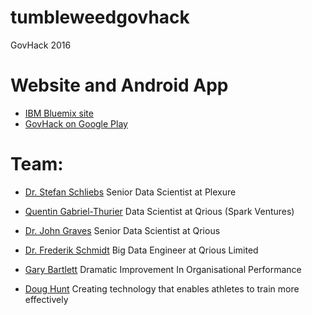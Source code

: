# tumbleweedgovhack
GovHack 2016

# Website and Android App
* [IBM Bluemix site](http://bit.ly/gh16play)
* [GovHack on Google Play](https://play.google.com/store/search?q=govhack)

# Team:
* [Dr. Stefan Schliebs](https://nz.linkedin.com/in/sschliebs)
Senior Data Scientist at Plexure

* [Quentin Gabriel-Thurier](https://nz.linkedin.com/in/quentin-gabriel-thurier-36586021/en)
Data Scientist at Qrious (Spark Ventures)

* [Dr. John Graves](https://nz.linkedin.com/in/johndgraves)
Senior Data Scientist at Qrious

* [Dr. Frederik Schmidt](https://nz.linkedin.com/in/frederik-schmidt-929781124)
Big Data Engineer at Qrious Limited

* [Gary Bartlett](https://nz.linkedin.com/in/garybartlettprodsol)
Dramatic Improvement In Organisational Performance

* [Doug Hunt](https://nz.linkedin.com/in/doughunt)
Creating technology that enables athletes to train more effectively
